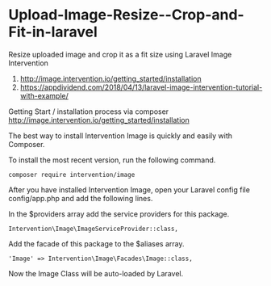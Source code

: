 # Upload-Image-Resize--Crop-and-Fit-in-laravel
Resize uploaded image and crop it as a fit size using Laravel Image Intervention


01. http://image.intervention.io/getting_started/installation
02. https://appdividend.com/2018/04/13/laravel-image-intervention-tutorial-with-example/

Getting Start / installation process via composer
http://image.intervention.io/getting_started/installation



The best way to install Intervention Image is quickly and easily with Composer.

To install the most recent version, run the following command.

	composer require intervention/image


After you have installed Intervention Image, open your Laravel config file config/app.php and add the following lines.

In the $providers array add the service providers for this package.

    Intervention\Image\ImageServiceProvider::class,


Add the facade of this package to the $aliases array.

    'Image' => Intervention\Image\Facades\Image::class,


Now the Image Class will be auto-loaded by Laravel.

